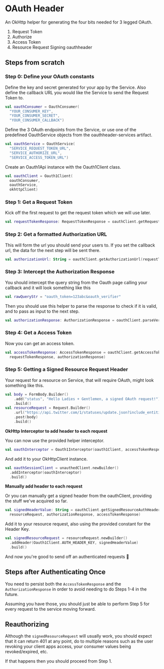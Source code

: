 # OAuth Header

An OkHttp helper for generating the four bits needed for 3 legged OAuth. 

1. Request Token
2. Authorize
3. Access Token
4. Resource Request Signing oauthheader 

## Steps from scratch

### Step 0: Define your OAuth constants

Define the key and secret generated for your app by the Service. Also 
define the callback URL you would like the Service to send the Request 
Token to.

```kotlin
val oauthConsumer = OauthConsumer(
  "YOUR_CONSUMER_KEY", 
  "YOUR_CONSUMER_SECRET", 
  "YOUR_CONSUMER_CALLBACK")
```

Define the 3 OAuth endpoints from the Service, or use one of the predefined 
OauthService objects from the oauthheader-services artifact.

```kotlin
val oauthService = OauthService(
  "SERVICE_REQUEST_TOKEN_URL", 
  "SERVICE_AUTHORIZE_URL", 
  "SERVICE_ACCESS_TOKEN_URL")
```

Create an Oauth1Api instance with the Oauth1Client class.

```kotlin
val oauthClient = Oauth1Client(
  oauthConsumer, 
  oauthService, 
  okhttpClient)
```

### Step 1: Get a Request Token

Kick off the first request to get the request token which we will use later.

```kotlin
val requestTokenResponse: RequestTokenResponse = oauthClient.getRequestToken()
```

### Step 2: Get a formatted Authorization URL

This will form the url you should send your users to. If you set 
the callback url, the data for the next step will be sent there.

```kotlin
val authorizationUrl: String = oauthClient.getAuthorizationUrl(requestTokenResponse)
```

### Step 3: Intercept the Authorization Response

You should intercept the query string from the Oauth page 
calling your callback and it will look something like this

```kotlin
val rawQueryStr = "oauth_token=123abc&oauth_verifier"
```  

Then you should use this helper to parse the response to 
check if it is valid, and to pass as input to the next step.

```kotlin
val authorizationResponse: AuthorizationResponse = oauthClient.parseVerificationResponse(rawQueryStr)
```

### Step 4: Get a Access Token

Now you can get an access token.

```kotlin
val accessTokenResponse: AccessTokenResponse = oauthClient.getAccessToken(
  requestTokenResponse, authorizationResponse)
```

### Step 5: Getting a Signed Resource Request Header 

Your request for a resource on Service, that will require OAuth, might look 
something like this.

```kotlin
val body = FormBody.Builder()
    .add("status", "Hello Ladies + Gentlemen, a signed OAuth request!")
    .build()
val resourceRequest = Request.Builder()
    .url("https://api.twitter.com/1/statuses/update.json?include_entities=true")
    .post(body)
    .build()
```

**OkHttp Interceptor to add header to each request**

You can now use the provided helper interceptor.

```kotlin
val oauthInterceptor = Oauth1Interceptor(oauth1Client, accessTokenResponse)
```

And add it to your OkHttpClient instance.

```kotlin
val oauthSessionClient = unauthedClient.newBuilder()
  .addInterceptor(oauthInterceptor)
  .build()
```

**Manually add header to each request**

Or you can manually get a signed header from the oauthClient, providing 
the stuff we've acquired so far.

```kotlin
val signedHeaderValue: String = oauthClient.getSignedResourceAuthHeader(
  resourceRequest, authorizationResponse, accessTokenResponse)
```

Add it to your resource request, also using the provided constant for 
the Header Key.

```kotlin
val signedResourceRequest = resourceRequest.newBuilder()
  .addHeader(Oauth1Client.AUTH_HEADER_KEY, signedHeaderValue)
  .build()
```

And now you're good to send off an authenticated requests 🎉

## Steps after Authenticating Once

You need to persist both the 
```AccessTokenResponse``` and the ```AuthorizationResponse``` in order to 
avoid needing to do Steps 1-4 in the future.

Assuming you have those, you should just be able to perform Step 5 for 
every request to the service moving forward.

## Reauthorizing

Although the ```signedResourceRequest``` will usually work, you should 
expect that it can return 401 at any point, do to multiple reasons such 
as the user revoking your client apps access, your consumer values being 
revoked/expired, etc.

If that happens then you should proceed from Step 1.